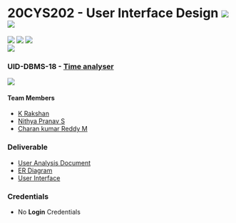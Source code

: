 # 20CYS202 - User Interface Design ![](https://img.shields.io/badge/-Completed-darkgreen) ![](https://img.shields.io/badge/-Evaluated-gold)
![](https://img.shields.io/badge/Batch-21CYS-lightgreen) ![](https://img.shields.io/badge/UG-blue) ![](https://img.shields.io/badge/Subject-UID-blue) <br/>
![](https://img.shields.io/badge/Category-Ramaguru-black)

### UID-DBMS-18 - [Time analyser](https://rakshan-k.github.io/20CYS202-UID/Mini-Project/)
![](https://img.shields.io/badge/Template-Partial-silver)

#### Team Members
- [K Rakshan]()
- [Nithya Pranav S]()
- [Charan kumar Reddy M]()

### Deliverable 
- [User Analysis Document](UID-DBMS-18_UAD.pdf)
- [ER Diagram](UID-DBMS-18_ER_Diagram.png)
- [User Interface](UI/)

### Credentials
- No **Login** Credentials


